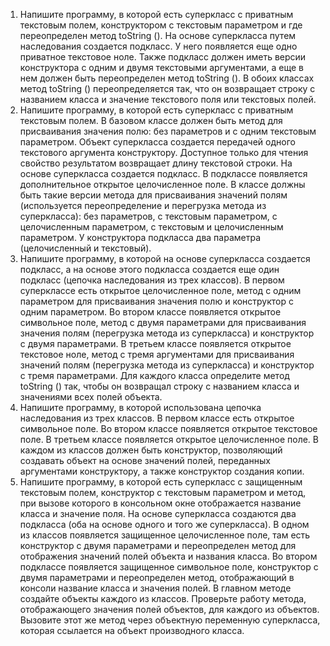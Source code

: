 1.	Напишите программу, в которой есть суперкласс с приватным текстовым полем, конструктором с текстовым параметром и где переопределен метод toString (). На основе суперкласса путем наследования создается подкласс. У него появляется еще одно приватное текстовое ноле. Также подкласс должен иметь версии конструктора с одним и двумя текстовыми аргументами, а еще в нем должен быть переопределен метод toString (). В обоих классах метод toString () переопределяется так, что он возвращает строку с названием класса и значение текстового поля или текстовых полей.
2.	Напишите программу, в которой есть суперкласс с приватным текстовым полем. В базовом классе должен быть метод для присваивания значения полю: без параметров и с одним текстовым параметром. Объект суперкласса создается передачей одного текстового аргумента конструктору. Доступное только для чтения свойство результатом возвращает длину текстовой строки. На основе суперкласса создается подкласс. В подклассе появляется дополнительное открытое целочисленное поле. В классе должны быть такие версии метода для присваивания значений полям (используется переопределение и перегрузка метода из суперкласса): без параметров, с текстовым параметром, с целочисленным параметром, с текстовым и целочисленным параметром. У конструктора подкласса два параметра (целочисленный и текстовый). 
3.	Напишите программу, в которой на основе суперкласса создается подкласс, а на основе этого подкласса создается еще один подкласс (цепочка наследования из трех классов). В первом суперклассе есть открытое целочисленное поле, метод с одним параметром для присваивания значения полю и конструктор с одним параметром. Во втором классе появляется открытое символьное поле, метод с двумя параметрами для присваивания значения полям (перегрузка метода из суперкласса) и конструктор с двумя параметрами. В третьем классе появляется открытое текстовое ноле, метод с тремя аргументами для присваивания значений полям (перегрузка метода из суперкласса) и конструктор с тремя параметрами. Для каждого класса определите метод toString () так, чтобы он возвращал строку с названием класса и значениями всех полей объекта.
4.	Напишите программу, в которой использована цепочка наследования из трех классов. В первом классе есть открытое символьное поле. Во втором классе появляется открытое текстовое поле. В третьем классе появляется открытое целочисленное поле. В каждом из классов должен быть конструктор, позволяющий создавать объект на основе значений полей, переданных аргументами конструктору, а также конструктор создания копии. 
5.	Напишите программу, в которой есть суперкласс с защищенным текстовым полем, конструктор с текстовым параметром и метод, при вызове которого в консольном окне отображается название класса и значение поля. На основе суперкласса создаются два подкласса (оба на основе одного и того же суперкласса). В одном из классов появляется защищенное целочисленное поле, там есть конструктор с двумя параметрами и переопределен метод для отображения значений полей объекта и названия класса. Во втором подклассе появляется защищенное символьное поле, конструктор с двумя параметрами и переопределен метод, отображающий в консоли название класса и значения полей. В главном методе создайте объекты каждого из классов. Проверьте работу метода, отображающего значения полей объектов, для каждого из объектов. Вызовите этот же метод через объектную переменную суперкласса, которая ссылается на объект производного класса.
